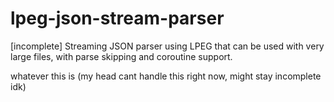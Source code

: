 # lpeg-json-stream-parser
[incomplete] Streaming JSON parser using LPEG that can be used with very large files, with parse skipping and coroutine support.


whatever this is (my head cant handle this right now, might stay incomplete idk)
